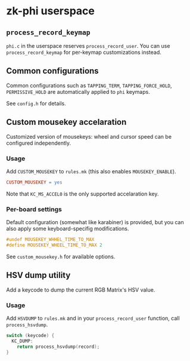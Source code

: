 # zk-phi userspace
## `process_record_keymap`

`phi.c` in the userspace reserves `process_record_user`. You can use `process_record_keymap` for per-keymap customizations instead.

## Common configurations

Common configurations such as `TAPPING_TERM`, `TAPPING_FORCE_HOLD`, `PERMISSIVE_HOLD` are automatically applied to `phi` keymaps.

See `config.h` for details.

## Custom mousekey accelaration

Customized version of mousekeys: wheel and cursor speed can be configured independently.

### Usage

Add `CUSTOM_MOUSEKEY` to `rules.mk` (this also enables `MOUSEKEY_ENABLE`).

```mk
CUSTOM_MOUSEKEY = yes
```

Note that `KC_MS_ACCEL0` is the only supported accelaration key.

### Per-board settings

Default configuration (somewhat like karabiner) is provided, but you can also apply some keyboard-specifig modifications.

```c
#undef MOUSEKEY_WHHEL_TIME_TO_MAX
#define MOUSEKEY_WHEEL_TIME_TO_MAX 2
```

See `custom_mousekey.h` for available options.

## HSV dump utility

Add a keycode to dump the current RGB Matrix's HSV value.

### Usage

Add `HSVDUMP` to `rules.mk` and in your `process_record_user` function, call `process_hsvdump`.

```c
switch (keycode) {
  KC_DUMP:
    return process_hsvdump(record);
}
```
